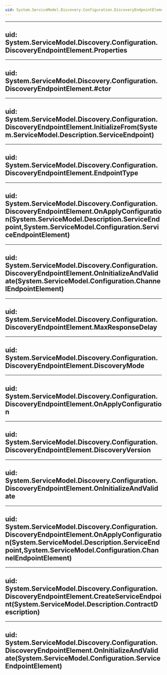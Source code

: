 ```yaml
---
uid: System.ServiceModel.Discovery.Configuration.DiscoveryEndpointElement
---
```


---
uid: System.ServiceModel.Discovery.Configuration.DiscoveryEndpointElement.Properties
---

---
uid: System.ServiceModel.Discovery.Configuration.DiscoveryEndpointElement.#ctor
---

---
uid: System.ServiceModel.Discovery.Configuration.DiscoveryEndpointElement.InitializeFrom(System.ServiceModel.Description.ServiceEndpoint)
---

---
uid: System.ServiceModel.Discovery.Configuration.DiscoveryEndpointElement.EndpointType
---

---
uid: System.ServiceModel.Discovery.Configuration.DiscoveryEndpointElement.OnApplyConfiguration(System.ServiceModel.Description.ServiceEndpoint,System.ServiceModel.Configuration.ServiceEndpointElement)
---

---
uid: System.ServiceModel.Discovery.Configuration.DiscoveryEndpointElement.OnInitializeAndValidate(System.ServiceModel.Configuration.ChannelEndpointElement)
---

---
uid: System.ServiceModel.Discovery.Configuration.DiscoveryEndpointElement.MaxResponseDelay
---

---
uid: System.ServiceModel.Discovery.Configuration.DiscoveryEndpointElement.DiscoveryMode
---

---
uid: System.ServiceModel.Discovery.Configuration.DiscoveryEndpointElement.OnApplyConfiguration
---

---
uid: System.ServiceModel.Discovery.Configuration.DiscoveryEndpointElement.DiscoveryVersion
---

---
uid: System.ServiceModel.Discovery.Configuration.DiscoveryEndpointElement.OnInitializeAndValidate
---

---
uid: System.ServiceModel.Discovery.Configuration.DiscoveryEndpointElement.OnApplyConfiguration(System.ServiceModel.Description.ServiceEndpoint,System.ServiceModel.Configuration.ChannelEndpointElement)
---

---
uid: System.ServiceModel.Discovery.Configuration.DiscoveryEndpointElement.CreateServiceEndpoint(System.ServiceModel.Description.ContractDescription)
---

---
uid: System.ServiceModel.Discovery.Configuration.DiscoveryEndpointElement.OnInitializeAndValidate(System.ServiceModel.Configuration.ServiceEndpointElement)
---
